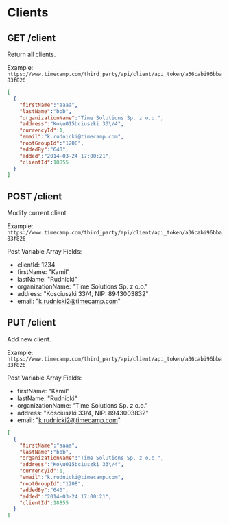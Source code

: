 Clients
======

GET /client
----------

Return all clients.

Example:
`https://www.timecamp.com/third_party/api/client/api_token/a36cabi96bba83f826`

```json
[
  {
    "firstName":"aaaa",
    "lastName":"bbb",
    "organizationName":"Time Solutions Sp. z o.o.",
    "address":"Ko\u015bciuszki 33\/4",
    "currencyId":1,
    "email":"k.rudnicki@timecamp.com",
    "rootGroupId":"1208",
    "addedBy":"640",
    "added":"2014-03-24 17:00:21",
    "clientId":18855
  }
]
```

POST /client
----------

Modify current client

Example:
`https://www.timecamp.com/third_party/api/client/api_token/a36cabi96bba83f826`

Post Variable Array Fields:
* clientId: 1234
* firstName: "Kamil"
* lastName: "Rudnicki"
* organizationName: "Time Solutions Sp. z o.o."
* address: "Kosciuszki 33/4, NIP: 8943003832"
* email: "k.rudnicki2@timecamp.com"

PUT /client
----------

Add new client.

Example:
`https://www.timecamp.com/third_party/api/client/api_token/a36cabi96bba83f826`

Post Variable Array Fields:
* firstName: "Kamil"
* lastName: "Rudnicki"
* organizationName: "Time Solutions Sp. z o.o."
* address: "Kosciuszki 33/4, NIP: 8943003832"
* email: "k.rudnicki2@timecamp.com"

```json
[
  {
    "firstName":"aaaa",
    "lastName":"bbb",
    "organizationName":"Time Solutions Sp. z o.o.",
    "address":"Ko\u015bciuszki 33\/4",
    "currencyId":1,
    "email":"k.rudnicki@timecamp.com",
    "rootGroupId":"1208",
    "addedBy":"640",
    "added":"2014-03-24 17:00:21",
    "clientId":18855
  }
]
```
